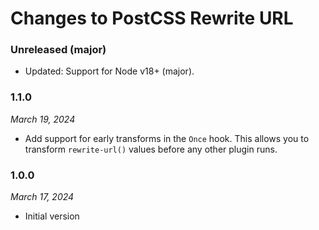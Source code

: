# Changes to PostCSS Rewrite URL

### Unreleased (major)

- Updated: Support for Node v18+ (major).

### 1.1.0

_March 19, 2024_

- Add support for early transforms in the `Once` hook. This allows you to transform `rewrite-url()` values before any other plugin runs.

### 1.0.0

_March 17, 2024_

- Initial version
